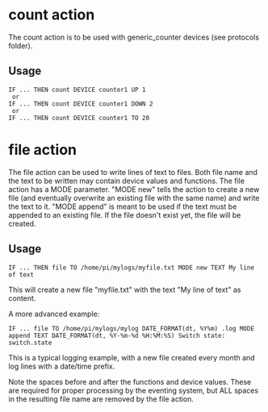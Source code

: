 # count action
The count action is to be used with generic_counter devices (see protocols folder).

## Usage
```
IF ... THEN count DEVICE counter1 UP 1
 or
IF ... THEN count DEVICE counter1 DOWN 2
 or
IF ... THEN count DEVICE counter1 TO 20
```
# file action
The file action can be used to write lines of text to files. 
Both file name and the text to be written may contain device values and functions. 
The file action has a MODE parameter. "MODE new" tells the action to create a new file (and eventually overwrite an existing file with the same name) and write the text to it. "MODE append" is meant to be used if the text must be appended to an existing file. If the  file doesn't exist yet, the file will be created.

## Usage
```
IF ... THEN file TO /home/pi/mylogs/myfile.txt MODE new TEXT My line of text
```
This will create a new file "myfile.txt" with the text "My line of text" as content.

A more advanced example:
```
IF ... file TO /home/pi/mylogs/mylog DATE_FORMAT(dt, %Y%m) .log MODE append TEXT DATE_FORMAT(dt, %Y-%m-%d %H:%M:%S) Switch state: switch.state
```
This is a typical logging example, with a new file created every month and log lines with a date/time prefix.

Note the spaces before and after the functions and device values. These are required for proper processing by the eventing system, but ALL spaces in the resulting file name are removed by the file action.
